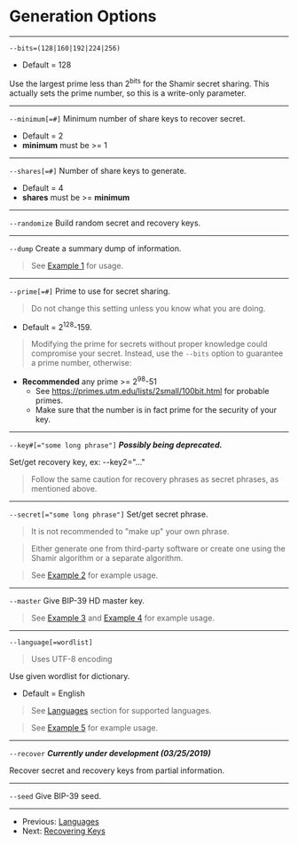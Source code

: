# Generation Options
---
`--bits=(128|160|192|224|256)`
+ Default = 128

Use the largest prime less than 2<sup>bits</sup> for the Shamir secret sharing.
This actually sets the prime number, so this is a write-only parameter.

---

`--minimum[=#]`
Minimum number of share keys to recover secret.

+ Default = 2
+ **minimum** must be >= 1

---

`--shares[=#]`
Number of share keys to generate.

+ Default = 4
+ **shares** must be >= **minimum**

---

`--randomize`
Build random secret and recovery keys.

---

`--dump`
Create a summary dump of information.

> See [Example 1](usage.md#L30-L32) for usage.

---

`--prime[=#]`
Prime to use for secret sharing.

> Do not change this setting unless you know what you are doing.
+ Default  = 2<sup>128</sup>-159.

> Modifying the prime for secrets without proper knowledge could compromise your secret.
Instead, use the `--bits` option to guarantee a prime number, otherwise:

+ **Recommended** any prime >= 2<sup>98</sup>-51
    + See https://primes.utm.edu/lists/2small/100bit.html for probable primes.
    + Make sure that the number is in fact prime for the security of your key.

---

`--key#[="some long phrase"]`
***Possibly being deprecated.***

Set/get recovery key, ex: --key2="..."

> Follow the same caution for recovery phrases as secret phrases, as mentioned above.

---

`--secret[="some long phrase"]`
Set/get secret phrase.

> It is not recommended to "make up" your own phrase.

> Either generate one from third-party software or create one using the Shamir algorithm or a separate algorithm.

> See [Example 2](usage.md#L34-L36) for example usage.
---

`--master`
Give BIP-39 HD master key.

> See [Example 3](usage.md#L38-L40) and [Example 4](usage.md#L42-L44) for example usage.

---

`--language[=wordlist]`
> Uses UTF-8 encoding

Use given wordlist for dictionary.
+ Default = English

> See [Languages](languages.md "Languages") section for supported languages.

> See [Example 5](usage.md#L46-L54) for example usage.

---

`--recover`
***Currently under development (03/25/2019)***

Recover secret and recovery keys from partial information.

---

`--seed`
Give BIP-39 seed.

---

+ Previous: [Languages](languages.md "Languages")
+ Next: [Recovering Keys](recoverOverview.md "Recovering Keys")
